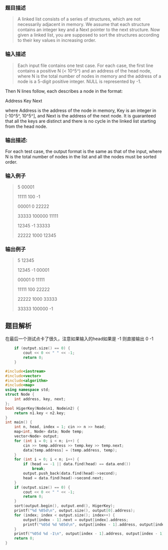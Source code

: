 ### 题目描述

> A linked list consists of a series of structures, which are not necessarily adjacent in memory. We assume that each structure contains an integer key and a Next pointer to the next structure. Now given a linked list, you are supposed to sort the structures according to their key values in increasing order.

### 输入描述

> Each input file contains one test case. For each case, the first line contains a positive N (< 10^5^) and an address of the head node, where N is the total number of nodes in memory and the address of a node is a 5-digit positive integer. NULL is represented by -1.

Then N lines follow, each describes a node in the format:

Address Key Next

where Address is the address of the node in memory, Key is an integer in [-10^5^, 10^5^], and Next is the address of the next node. It is guaranteed that all the keys are distinct and there is no cycle in the linked list starting from the head node.

### 输出描述:
> 
For each test case, the output format is the same as that of the input, where N is the total number of nodes in the list and all the nodes must be sorted order.

### 输入例子
> 5 00001
>
>11111 100 -1
>
>00001 0 22222
>
>33333 100000 11111
>
>12345 -1 33333
>
>22222 1000 12345

### 输出例子
> 5 12345
>
>12345 -1 00001
>
>00001 0 11111
>
>11111 100 22222
>
>22222 1000 33333
>
>33333 100000 -1

## 题目解析
在最后一个测试点卡了很久，注意如果输入的head如果是 -1 则直接输出 0 -1
```C++
    if (output.size() == 0) {
		cout << 0 << " " << -1;
		return 0;
	}
```

```C++
#include<iostream>
#include<vector>
#include<algorithm>
#include<map>
using namespace std;
struct Node {
	int address, key, next;
};
bool HigerKey(Node&n1, Node&n2) {
	return n1.key < n2.key;
}
int main() {
	int n, head, index = 1; cin >> n >> head;
	map<int, Node> data; Node temp;
	vector<Node> output;
	for (int i = 0; i < n; i++) {
		cin >> temp.address >> temp.key >> temp.next;
		data[temp.address] = (temp.address, temp);
	}
	for (int i = 0; i < n; i++) {
		if (head == -1 || data.find(head) == data.end())
			break;
		output.push_back(data.find(head)->second);
		head = data.find(head)->second.next;
	}
	if (output.size() == 0) {
		cout << 0 << " " << -1;
		return 0;
	}
	sort(output.begin(), output.end(), HigerKey);
	printf("%d %05d\n", output.size(), output[0].address);
	for (index; index < output.size(); index++) {
		output[index - 1].next = output[index].address;
		printf("%05d %d %05d\n", output[index - 1].address, output[index - 1].key, output[index - 1].next);
	}
	printf("%05d %d -1\n", output[index - 1].address, output[index - 1].key);
	return 0;
}
```